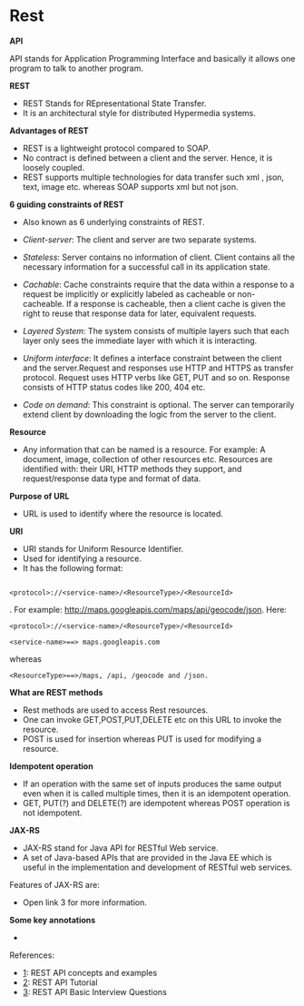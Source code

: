 # Rest

**API**

API stands for Application Programming Interface and basically it allows one program to talk to another program.

**REST**

- REST Stands for REpresentational State Transfer.
- It is an architectural style for distributed Hypermedia systems.

**Advantages of REST**

- REST is a lightweight protocol compared to SOAP.
- No contract is defined between a client and the server. Hence, it is loosely coupled.
- REST supports multiple technologies for data transfer such xml , json, text, image etc. whereas SOAP supports xml but not json. 

**6 guiding constraints of REST**

- Also known as 6 underlying constraints of REST.

- *Client-server*: The client and server are two separate systems. 
- *Stateless*: Server contains no information of client. Client contains all the necessary information for a successful call in its application state.
- *Cachable*: Cache constraints require that the data within a response to a request be implicitly or explicitly labeled as cacheable or non-cacheable. If a response is cacheable, then a client cache is given the right to reuse that response data for later, equivalent requests.
- *Layered System*: The system consists of multiple layers such that each layer only sees the immediate layer with which it is interacting.
- *Uniform interface*:  It defines a interface constraint between the client and the server.Request and responses use HTTP and HTTPS as transfer protocol. Request uses HTTP verbs like GET, PUT and so on. Response consists of HTTP status codes like 200, 404 etc.
- *Code on demand*: This constraint is optional. The server can temporarily extend client by downloading the logic from the server to the client. 

**Resource**

- Any information that can be named is a resource. For example: A document, image, collection of other resources etc. Resources are identified with: their URI, HTTP methods they support, and request/response data type and format of data.

**Purpose of URL**

- URL is used to identify where the resource is located.

**URI**

- URI stands for Uniform Resource Identifier.
- Used for identifying a resource.
- It has the following format: 

```

<protocol>://<service-name>/<ResourceType>/<ResourceId>

```
. For example: http://maps.googleapis.com/maps/api/geocode/json. Here: 

```
<protocol>://<service-name>/<ResourceType>/<ResourceId>

<service-name>==> maps.googleapis.com
```

whereas 

```
<ResourceType>==>/maps, /api, /geocode and /json.
```


**What are REST methods**

- Rest methods are used to access Rest resources.
- One can invoke GET,POST,PUT,DELETE etc on this URL to invoke the resource.
- POST is used for insertion whereas PUT is used for modifying a resource.

**Idempotent operation**

- If an operation with the same set of inputs produces the same output even when it is called multiple times, then it is an idempotent operation.
- GET, PUT(?) and DELETE(?) are idempotent whereas POST operation is not idempotent.

**JAX-RS**

- JAX-RS stand for Java API for RESTful Web service.
- A set of Java-based APIs that are provided in the Java EE which is useful in the implementation and development of RESTful web services.

Features of JAX-RS are:

- Open link 3 for more information.

**Some key annotations**

- 








References:
- [1](https://www.youtube.com/watch?v=7YcW25PHnAA): REST API concepts and examples
- [2](https://restfulapi.net/): REST API Tutorial
- [3](https://www.interviewbit.com/rest-api-interview-questions/): REST API Basic Interview Questions